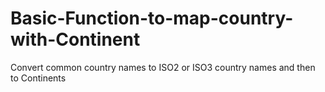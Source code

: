 # Basic-Function-to-map-country-with-Continent
Convert common country names to ISO2 or ISO3 country names and then to Continents
